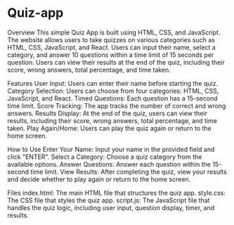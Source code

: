 # Quiz-app
Overview
This simple Quiz App is built using HTML, CSS, and JavaScript. The website allows users to take quizzes on various categories such as HTML, CSS, JavaScript, and React. Users can input their name, select a category, and answer 10 questions within a time limit of 15 seconds per question. Users can view their results at the end of the quiz, including their score, wrong answers, total percentage, and time taken.

Features
User Input: Users can enter their name before starting the quiz.
Category Selection: Users can choose from four categories: HTML, CSS, JavaScript, and React.
Timed Questions: Each question has a 15-second time limit.
Score Tracking: The app tracks the number of correct and wrong answers.
Results Display: At the end of the quiz, users can view their results, including their score, wrong answers, total percentage, and time taken.
Play Again/Home: Users can play the quiz again or return to the home screen.

How to Use
Enter Your Name: Input your name in the provided field and click "ENTER".
Select a Category: Choose a quiz category from the available options.
Answer Questions: Answer each question within the 15-second time limit.
View Results: After completing the quiz, view your results and decide whether to play again or return to the home screen.

Files
index.html: The main HTML file that structures the quiz app.
style.css: The CSS file that styles the quiz app.
script.js: The JavaScript file that handles the quiz logic, including user input, question display, timer, and results.

